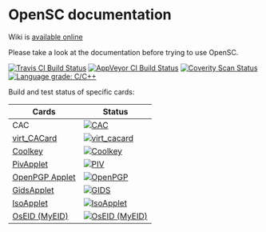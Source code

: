 # OpenSC documentation

Wiki is [available online](https://github.com/OpenSC/OpenSC/wiki)

Please take a look at the documentation before trying to use OpenSC.

[![Travis CI Build Status](https://travis-ci.org/OpenSC/OpenSC.svg)](https://travis-ci.org/OpenSC/OpenSC/branches) [![AppVeyor CI Build Status](https://ci.appveyor.com/api/projects/status/github/OpenSC/OpenSC?branch=master&svg=true)](https://ci.appveyor.com/project/LudovicRousseau/OpenSC/branch/master) [![Coverity Scan Status](https://scan.coverity.com/projects/4026/badge.svg)](https://scan.coverity.com/projects/4026) [![Language grade: C/C++](https://img.shields.io/lgtm/grade/cpp/g/OpenSC/OpenSC.svg?logo=lgtm&logoWidth=18)](https://lgtm.com/projects/g/OpenSC/OpenSC/context:cpp)

Build and test status of specific cards:

| Cards                                                               | Status                                                                                                                            |
|---------------------------------------------------------------------|-----------------------------------------------------------------------------------------------------------------------------------|
| CAC                                                                 | [![CAC](https://gitlab.com/redhat-crypto/OpenSC/badges/cac/build.svg)](https://gitlab.com/redhat-crypto/OpenSC/pipelines)         |
| [virt_CACard](https://github.com/PL4typus/OpenSC/tree/virt_cacard)                                                         | [![virt_cacard](https://gitlab.com/PL4typus/OpenSC/badges/virt_cacard/pipeline.svg)](https://gitlab.com/PL4typus/OpenSC/pipelines)        |
| [Coolkey](https://github.com/dogtagpki/coolkey/tree/master/applet)  | [![Coolkey](https://gitlab.com/redhat-crypto/OpenSC/badges/coolkey/build.svg)](https://gitlab.com/redhat-crypto/OpenSC/pipelines) |
| [PivApplet](https://github.com/arekinath/PivApplet)                 | [![PIV](https://travis-ci.org/OpenSC/OpenSC.svg)](https://travis-ci.org/OpenSC/OpenSC/branches)                                   |
| [OpenPGP Applet](https://github.com/Yubico/ykneo-openpgp/)          | [![OpenPGP](https://travis-ci.org/OpenSC/OpenSC.svg)](https://travis-ci.org/OpenSC/OpenSC/branches)                               |
| [GidsApplet](https://github.com/vletoux/GidsApplet/)                | [![GIDS](https://travis-ci.org/OpenSC/OpenSC.svg)](https://travis-ci.org/OpenSC/OpenSC/branches)                                  |
| [IsoApplet](https://github.com/philipWendland/IsoApplet/)           | [![IsoApplet](https://travis-ci.org/OpenSC/OpenSC.svg)](https://travis-ci.org/OpenSC/OpenSC/branches)                             |
| [OsEID (MyEID)](https://sourceforge.net/projects/oseid/)            | [![OsEID (MyEID)](https://travis-ci.org/OpenSC/OpenSC.svg)](https://travis-ci.org/OpenSC/OpenSC/branches)                         |
